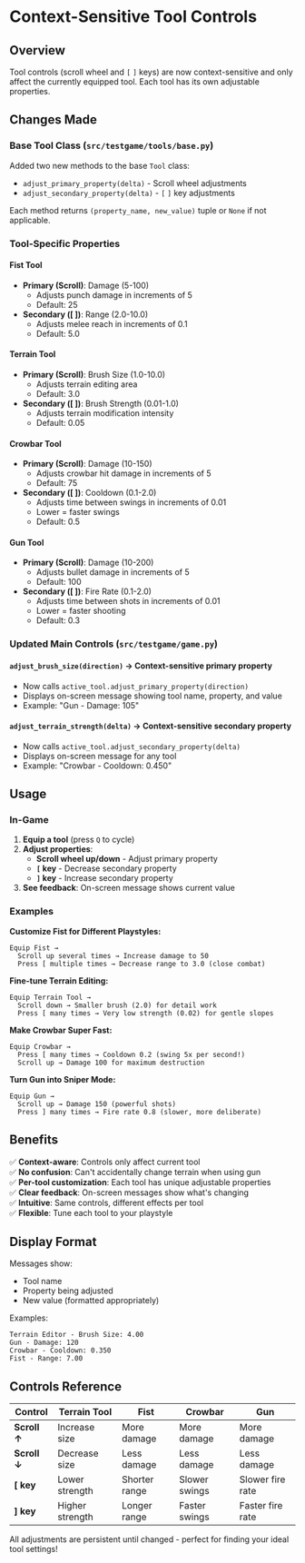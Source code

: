# Context-Sensitive Tool Controls

## Overview
Tool controls (scroll wheel and `[` `]` keys) are now context-sensitive and only affect the currently equipped tool. Each tool has its own adjustable properties.

## Changes Made

### Base Tool Class (`src/testgame/tools/base.py`)
Added two new methods to the base `Tool` class:
- `adjust_primary_property(delta)` - Scroll wheel adjustments
- `adjust_secondary_property(delta)` - `[` `]` key adjustments

Each method returns `(property_name, new_value)` tuple or `None` if not applicable.

### Tool-Specific Properties

#### **Fist Tool**
- **Primary (Scroll)**: Damage (5-100)
  - Adjusts punch damage in increments of 5
  - Default: 25
- **Secondary ([ ])**: Range (2.0-10.0)
  - Adjusts melee reach in increments of 0.1
  - Default: 5.0

#### **Terrain Tool**
- **Primary (Scroll)**: Brush Size (1.0-10.0)
  - Adjusts terrain editing area
  - Default: 3.0
- **Secondary ([ ])**: Brush Strength (0.01-1.0)
  - Adjusts terrain modification intensity
  - Default: 0.05

#### **Crowbar Tool**
- **Primary (Scroll)**: Damage (10-150)
  - Adjusts crowbar hit damage in increments of 5
  - Default: 75
- **Secondary ([ ])**: Cooldown (0.1-2.0)
  - Adjusts time between swings in increments of 0.01
  - Lower = faster swings
  - Default: 0.5

#### **Gun Tool**
- **Primary (Scroll)**: Damage (10-200)
  - Adjusts bullet damage in increments of 5
  - Default: 100
- **Secondary ([ ])**: Fire Rate (0.1-2.0)
  - Adjusts time between shots in increments of 0.01
  - Lower = faster shooting
  - Default: 0.3

### Updated Main Controls (`src/testgame/game.py`)

#### `adjust_brush_size(direction)` → Context-sensitive primary property
- Now calls `active_tool.adjust_primary_property(direction)`
- Displays on-screen message showing tool name, property, and value
- Example: "Gun - Damage: 105"

#### `adjust_terrain_strength(delta)` → Context-sensitive secondary property
- Now calls `active_tool.adjust_secondary_property(delta)`
- Displays on-screen message for any tool
- Example: "Crowbar - Cooldown: 0.450"

## Usage

### In-Game
1. **Equip a tool** (press `Q` to cycle)
2. **Adjust properties**:
   - **Scroll wheel up/down** - Adjust primary property
   - **`[` key** - Decrease secondary property
   - **`]` key** - Increase secondary property
3. **See feedback**: On-screen message shows current value

### Examples

**Customize Fist for Different Playstyles:**
```
Equip Fist → 
  Scroll up several times → Increase damage to 50
  Press [ multiple times → Decrease range to 3.0 (close combat)
```

**Fine-tune Terrain Editing:**
```
Equip Terrain Tool →
  Scroll down → Smaller brush (2.0) for detail work
  Press [ many times → Very low strength (0.02) for gentle slopes
```

**Make Crowbar Super Fast:**
```
Equip Crowbar →
  Press [ many times → Cooldown 0.2 (swing 5x per second!)
  Scroll up → Damage 100 for maximum destruction
```

**Turn Gun into Sniper Mode:**
```
Equip Gun →
  Scroll up → Damage 150 (powerful shots)
  Press ] many times → Fire rate 0.8 (slower, more deliberate)
```

## Benefits

✅ **Context-aware**: Controls only affect current tool  
✅ **No confusion**: Can't accidentally change terrain when using gun  
✅ **Per-tool customization**: Each tool has unique adjustable properties  
✅ **Clear feedback**: On-screen messages show what's changing  
✅ **Intuitive**: Same controls, different effects per tool  
✅ **Flexible**: Tune each tool to your playstyle  

## Display Format

Messages show:
- Tool name
- Property being adjusted
- New value (formatted appropriately)

Examples:
```
Terrain Editor - Brush Size: 4.00
Gun - Damage: 120
Crowbar - Cooldown: 0.350
Fist - Range: 7.00
```

## Controls Reference

| Control | Terrain Tool | Fist | Crowbar | Gun |
|---------|-------------|------|---------|-----|
| **Scroll ↑** | Increase size | More damage | More damage | More damage |
| **Scroll ↓** | Decrease size | Less damage | Less damage | Less damage |
| **[ key** | Lower strength | Shorter range | Slower swings | Slower fire rate |
| **] key** | Higher strength | Longer range | Faster swings | Faster fire rate |

All adjustments are persistent until changed - perfect for finding your ideal tool settings!
